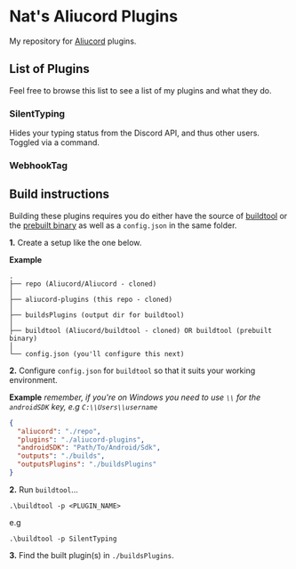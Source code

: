 # Nat's Aliucord Plugins

My repository for [Aliucord](https://github.com/Aliucord) plugins.

## List of Plugins

Feel free to browse this list to see a list of my plugins and what they do.

### SilentTyping

Hides your typing status from the Discord API, and thus other users. Toggled via a command.

### WebhookTag

## Build instructions

Building these plugins requires you do either have the source of [buildtool](https://github.com/Aliucord/buildtool) or the [prebuilt binary](https://github.com/Aliucord/buildtool/releases/latest) as well as a `config.json` in the same folder.

**1.** Create a setup like the one below.

**Example**

```
.
├── repo (Aliucord/Aliucord - cloned)
│
├── aliucord-plugins (this repo - cloned)
│
├── buildsPlugins (output dir for buildtool)
│
├── buildtool (Aliucord/buildtool - cloned) OR buildtool (prebuilt binary)
│
└── config.json (you'll configure this next)
```

**2.** Configure `config.json` for `buildtool` so that it suits your working environment.

**Example** _remember, if you're on Windows you need to use `\\` for the `androidSDK` key, e.g `C:\\Users\\username`_

```json
{
  "aliucord": "./repo",
  "plugins": "./aliucord-plugins",
  "androidSDK": "Path/To/Android/Sdk",
  "outputs": "./builds",
  "outputsPlugins": "./buildsPlugins"
}
```

**2.** Run `buildtool`...

```
.\buildtool -p <PLUGIN_NAME>
```
e.g
```
.\buildtool -p SilentTyping
```

**3.** Find the built plugin(s) in `./buildsPlugins`.